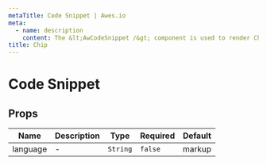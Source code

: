 ```yaml
---
metaTitle: Code Snippet | Awes.io
meta:
  - name: description
    content: The &lt;AwCodeSnippet /&gt; component is used to render Chip - UI Vue component for Awes.io.
title: Chip
---
```

# Code Snippet

## Props

<!-- @vuese:AwCodeSnippet:props:start -->
|Name|Description|Type|Required|Default|
|---|---|---|---|---|
|language|-|`String`|`false`|markup|

<!-- @vuese:AwCodeSnippet:props:end -->

